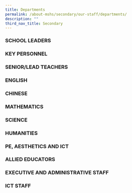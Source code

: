 ```yaml
---
title: Departments
permalink: /about-mshs/secondary/our-staff/departments/
description: ""
third_nav_title: Secondary
---
```

### SCHOOL LEADERS


### KEY PERSONNEL



### SENIOR/LEAD TEACHERS



### ENGLISH



### CHINESE


### MATHEMATICS



### SCIENCE


### HUMANITIES 


### PE, AESTHETICS AND ICT



### ALLIED EDUCATORS



### EXECUTIVE AND ADMINISTRATIVE STAFF



### ICT STAFF

